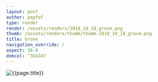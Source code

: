```yaml
---
layout: post
author: pepfof
type: render
render: /assets/renders/2018_10_18_grove.png
thumb: /assets/renders/thumb/thumb-2018_10_18_grove.png
title: Grove
navigation_override: /
aspect: 16:9
domcol: ^3b4347
---
```


<!--USER BEGIN 1-->

<!--USER END 1-->
<img src = "{{ page.render }}" class="image_main" alt="{{page.title}}">

<!--USER BEGIN 2-->

<!--USER END 2-->

